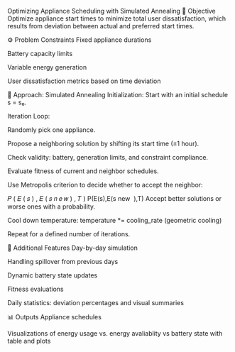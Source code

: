 Optimizing Appliance Scheduling with Simulated Annealing
🧠 Objective
Optimize appliance start times to minimize total user dissatisfaction, which results from deviation between actual and preferred start times.

⚙️ Problem Constraints
Fixed appliance durations

Battery capacity limits

Variable energy generation

User dissatisfaction metrics based on time deviation

🔁 Approach: Simulated Annealing
Initialization:
Start with an initial schedule s = s₀.

Iteration Loop:

Randomly pick one appliance.

Propose a neighboring solution by shifting its start time (±1 hour).

Check validity: battery, generation limits, and constraint compliance.

Evaluate fitness of current and neighbor schedules.

Use Metropolis criterion to decide whether to accept the neighbor:

𝑃
(
𝐸
(
𝑠
)
,
𝐸
(
𝑠
𝑛
𝑒
𝑤
)
,
𝑇
)
P(E(s),E(s 
new
​
 ),T)
Accept better solutions or worse ones with a probability.

Cool down temperature:
temperature *= cooling_rate (geometric cooling)

Repeat for a defined number of iterations.

🔋 Additional Features
Day-by-day simulation

Handling spillover from previous days

Dynamic battery state updates

Fitness evaluations

Daily statistics: deviation percentages and visual summaries

📊 Outputs
Appliance schedules

Visualizations of energy usage vs. energy avaliablity vs battery state with table and plots
